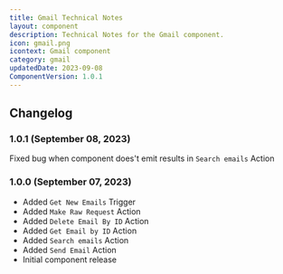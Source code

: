 ```yaml
---
title: Gmail Technical Notes
layout: component
description: Technical Notes for the Gmail component.
icon: gmail.png
icontext: Gmail component
category: gmail
updatedDate: 2023-09-08
ComponentVersion: 1.0.1
---
```


## Changelog

### 1.0.1 (September 08, 2023)

Fixed bug when component does't emit results in `Search emails` Action

### 1.0.0 (September 07, 2023)

* Added `Get New Emails` Trigger
* Added `Make Raw Request` Action
* Added `Delete Email By ID` Action
* Added `Get Email by ID` Action
* Added `Search emails` Action
* Added `Send Email` Action
* Initial component release
